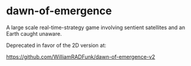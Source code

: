 # dawn-of-emergence
A large scale real-time-strategy game involving sentient satellites and an Earth caught unaware.

Deprecated in favor of the 2D version at:

https://github.com/WilliamRADFunk/dawn-of-emergence-v2
